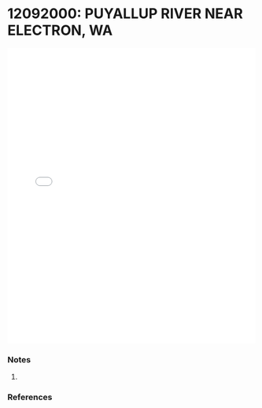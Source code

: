 # 12092000: PUYALLUP RIVER NEAR ELECTRON, WA

<iframe src="/distribution_estimation/_static/stations/12092000_fdc.html" width="100%" height="600" frameborder="0"></iframe>

### Notes
1. 

### References

